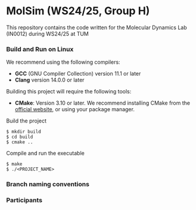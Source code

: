 MolSim (WS24/25, Group H)
===

This repository contains the code written for the Molecular Dynamics Lab (IN0012) during WS24/25 at TUM


### Build and Run on Linux 

We recommend using the following compilers:

- **GCC** (GNU Compiler Collection) version 11.1 or later
- **Clang** version 14.0.0 or later

Building this project will require the following tools:

- **CMake**: Version 3.10 or later.
 We recommend installing CMake from the [official website](https://cmake.org/download/), or using your package manager.

Build the project

```
$ mkdir build
$ cd build
$ cmake ..
``` 

Compile and run the executable

```
$ make
$ ./<PROJECT_NAME>
``` 

### Branch naming conventions


### Participants